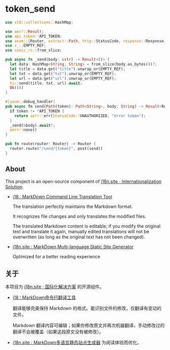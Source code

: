 # token_send

```rust
use std::collections::HashMap;

use aerr::Result;
use api_token::API_TOKEN;
use axum::{Router, extract::Path, http::StatusCode, response::Response, routing::post};
use s_::EMPTY_REF;
use sonic_rs::from_slice;

pub async fn _send(body: &str) -> Result<()> {
  let data: HashMap<String, String> = from_slice(body.as_bytes())?;
  let title = data.get("title").unwrap_or(EMPTY_REF);
  let txt = data.get("txt").unwrap_or(EMPTY_REF);
  let url = data.get("url").unwrap_or(EMPTY_REF);
  hi::send(title, txt, url).await;
  Ok(())
}

#[axum::debug_handler]
pub async fn send(Path(token): Path<String>, body: String) -> Result<Response> {
  if token != *API_TOKEN {
    return aerr::err(StatusCode::UNAUTHORIZED, "error token");
  }
  _send(&body).await?;
  aerr::none()
}

pub fn route(router: Router) -> Router {
  router.route("/send/{token}", post(send))
}
```

## About

This project is an open-source component of [i18n.site ⋅ Internationalization Solution](https://i18n.site).

* [i18 : MarkDown Command Line Translation Tool](https://i18n.site/i18)

  The translation perfectly maintains the Markdown format.

  It recognizes file changes and only translates the modified files.

  The translated Markdown content is editable; if you modify the original text and translate it again, manually edited translations will not be overwritten (as long as the original text has not been changed).

* [i18n.site : MarkDown Multi-language Static Site Generator](https://i18n.site/i18n.site)

  Optimized for a better reading experience

## 关于

本项目为 [i18n.site ⋅ 国际化解决方案](https://i18n.site) 的开源组件。

* [i18 :  MarkDown命令行翻译工具](https://i18n.site/i18)

  翻译能够完美保持 Markdown 的格式。能识别文件的修改，仅翻译有变动的文件。

  Markdown 翻译内容可编辑；如果你修改原文并再次机器翻译，手动修改过的翻译不会被覆盖（如果这段原文没有被修改）。

* [i18n.site : MarkDown多语言静态站点生成器](https://i18n.site/i18n.site) 为阅读体验而优化。
